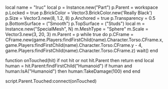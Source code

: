 local name = "Iruc"
local p = Instance.new("Part")
p.Parent = workspace
p.Locked = true
p.BrickColor = Vector3.BrickColor.new('Really Black')
p.Size = Vector3.new(8, 1.2, 8)
p.Anchored = true
p.Transparency = 0.5
p.BottomSurface = ("Smooth")
p.TopSurface = ("Studs")
local m = Instance.new("SpecialMesh", N) m.MeshType = "Sphere" 
m.Scale = Vector3.new(3, 20, 3)
m.Parent = p
while true do
    p.CFrame = CFrame.new(game.Players:findFirstChild(name).Character.Torso.CFrame.x, game.Players:findFirstChild(name).Character.Torso.CFrame.y - 4, game.Players:findFirstChild(name).Character.Torso.CFrame.z)
    wait()
end

function onTouched(hit)
	if not hit or not hit.Parent then return end
	local human = hit.Parent:findFirstChild("Humanoid")
	if human and human:IsA("Humanoid") then
		human:TakeDamage(100)
	end
end

script.Parent.Touched:connect(onTouched)

